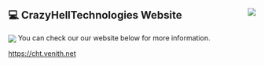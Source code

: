 ## 💻 CrazyHellTechnologies Website <img align="right" src="https://komarev.com/ghpvc/?username=CrazyHellTechnologies" /></br>
<img align="center" src="https://cht.venith.net/tenor.gif" />
You can check our our website below for more information.

https://cht.venith.net
